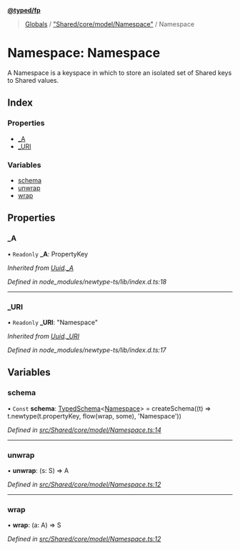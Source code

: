 **[@typed/fp](../README.md)**

> [Globals](../globals.md) / ["Shared/core/model/Namespace"](_shared_core_model_namespace_.md) / Namespace

# Namespace: Namespace

A Namespace is a keyspace in which to store an isolated set of Shared keys to Shared values.

## Index

### Properties

* [\_A](_shared_core_model_namespace_.namespace.md#_a)
* [\_URI](_shared_core_model_namespace_.namespace.md#_uri)

### Variables

* [schema](_shared_core_model_namespace_.namespace.md#schema)
* [unwrap](_shared_core_model_namespace_.namespace.md#unwrap)
* [wrap](_shared_core_model_namespace_.namespace.md#wrap)

## Properties

### \_A

• `Readonly` **\_A**: PropertyKey

*Inherited from [Uuid](_uuid_common_.uuid.md).[_A](_uuid_common_.uuid.md#_a)*

*Defined in node_modules/newtype-ts/lib/index.d.ts:18*

___

### \_URI

• `Readonly` **\_URI**: \"Namespace\"

*Inherited from [Uuid](_uuid_common_.uuid.md).[_URI](_uuid_common_.uuid.md#_uri)*

*Defined in node_modules/newtype-ts/lib/index.d.ts:17*

## Variables

### schema

• `Const` **schema**: [TypedSchema](../interfaces/_io_typedschema_.typedschema.md)\<[Namespace](_shared_core_model_namespace_.namespace.md)> = createSchema((t) => t.newtype(t.propertyKey, flow(wrap, some), 'Namespace'))

*Defined in [src/Shared/core/model/Namespace.ts:14](https://github.com/TylorS/typed-fp/blob/ac98ca1/src/Shared/core/model/Namespace.ts#L14)*

___

### unwrap

•  **unwrap**: (s: S) => A

*Defined in [src/Shared/core/model/Namespace.ts:12](https://github.com/TylorS/typed-fp/blob/ac98ca1/src/Shared/core/model/Namespace.ts#L12)*

___

### wrap

•  **wrap**: (a: A) => S

*Defined in [src/Shared/core/model/Namespace.ts:12](https://github.com/TylorS/typed-fp/blob/ac98ca1/src/Shared/core/model/Namespace.ts#L12)*
